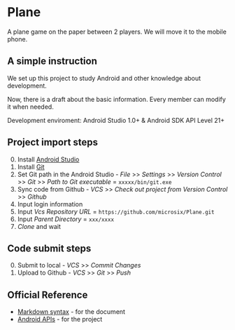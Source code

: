 # Plane
A plane game on the paper between 2 players. We will move it to the mobile phone.

## A simple instruction
We set up this project to study Android and other knowledge about development. 

Now, there is a draft about the basic information.
Every member can modify it when needed.

Development enviroment: Android Studio 1.0+ & Android SDK API Level 21+

## Project import steps
  0. Install [Android Studio](https://developer.android.com/sdk/index.html)
  0. Install [Git](https://git-scm.com)
  0. Set Git path in the Android Studio
    - *File* >> *Settings* >> *Version Control* >> *Git* >> *Path to Git executable* = `xxxxx/bin/git.exe`
  0. Sync code from Github
    - *VCS* >> *Check out project from Version Control* >> *Github*
  0. Input login information
  0. Input *Vcs Repository URL* = `https://github.com/microsix/Plane.git`
  0. Input *Parent Directory* = `xxx/xxxx`
  0. *Clone* and wait

## Code submit steps
  0. Submit to local
    - *VCS* >> *Commit Changes*
  0. Upload to Github
    - *VCS* >> *Git* >> *Push*
 
## Official Reference
  - [Markdown syntax](http://daringfireball.net/projects/markdown/syntax) - for the document
  - [Android APIs](http://developer.android.com/reference/packages.html) - for the project
